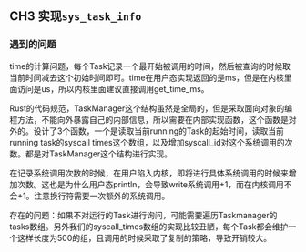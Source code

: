 ## CH3 实现`sys_task_info`

### 遇到的问题

time的计算问题，每个Task记录一个最开始被调用的时间，然后被查询的时候取当前时间减去这个初始时间即可。time在用户态实现返回的是ms，但是在内核里面访问是us，所以内核里面建议直接调用get_time_ms。

Rust的代码规范，TaskManager这个结构虽然是全局的，但是采取面向对象的编程方法，不能向外暴露自己的内部信息，所以需要在内部实现函数，这个函数是对外的。设计了3个函数，一个是读取当前running的Task的起始时间，读取当前running task的syscall times这个数组，以及增加syscall_id对这个系统调用的次数。都是对TaskManager这个结构进行实现。

在记录系统调用次数的时候，在用户陷入内核，即将进行具体系统调用的时候来增加次数。这也是为什么用户态println，会导致write系统调用+1，而在内核调用不会+1。注意换行符需要一次额外的系统调用。

存在的问题：如果不对运行的Task进行询问，可能需要遍历Taskmanager的tasks数组。另外我们的syscall_times数组的实现比较丑陋，每个Task都会维护一个这样长度为500的组，且调用的时候采取了复制的策略，导致开销较大。
